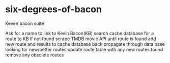 # six-degrees-of-bacon
Keven bacon suite

Ask for a name to link to Kevin Bacon(KB)
search cache database for a route to KB
if not found
  scrape TMDB movie API until route is found
  add new route and results to cache database
back propagate through data base looking for new/better routes
update route table with any new routes found
  remove any obsolete routes
